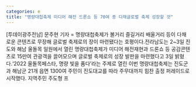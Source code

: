 ```yaml
---
categories: e
title: "명량대첩축제 미디어 해전 드론쇼 등 70여 종 다채글로벌 축제 성장할 것"
---
```

[투데이광주전남] 문주현 기자 = 명량대첩축제가 볼거리 즐길거리 배울거리 등이 다채로운 콘텐츠로 무장해 글로벌 축제로의 장이 마련됐다는 호평이다.전라남도는 2~3일 진도와 해남 울돌목 일원에서 열린 명량대첩축제가 미디어 해전재현과 드론쇼 등 공감콘텐츠로 15만여 관광객을 끌어모으며 글로벌 축제로의 성장 발판을 마련했다고 3일 밝혔다.‘2022 울돌목페스타, 명량 빛을 품다’라는 주제로 열린 이번 명량대첩축제는 진도군과 해남군 21개 읍면 1300여 주민이 진도대교를 따라 주무대까지 힘찬 출정 퍼레이드로 시작했다. 지역주민 주도형 프